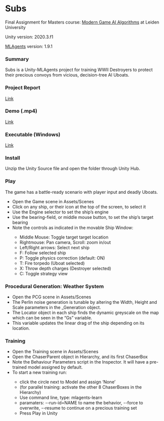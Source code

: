 # Subs

Final Assignment for Masters course: [Modern Game AI Algorithms](https://studiegids.universiteitleiden.nl/courses/98799/modern-game-ai-algorithms) at Leiden University

Unity version: 2020.3.f1

[MLAgents](https://github.com/Unity-Technologies/ml-agents) version: 1.9.1

### Summary
Subs is a Unity-MLAgents project for training WWII Destroyers to protect their precious convoys from vicious, decision-tree AI Uboats.  

### Project Report
[Link](https://drive.google.com/file/d/1ayQ4Lkly29q4ofP5zjz57u9UhYBNetSD/view?usp=sharing)

### Demo (.mp4)
[Link](https://drive.google.com/file/d/1iy4SkoOeKJQPYtY_UoVT50k5dEFxXJ0T/view)

### Executable (Windows)
[Link](https://drive.google.com/file/d/1qn-W27A65L_a5ssikh2dlm2BI7_G0VKo/view?usp=sharing)



### Install
Unzip the Unity Source file and open the folder through Unity Hub. 


### Play
The game has a battle-ready scenario with player input and deadly Uboats.
<ul>
 <li>Open the Game scene in Assets/Scenes </li>
 <li>Click on any ship, or their icon at the top of the screen, to select it</li>
 <li>Use the Engine selector to set the ship’s engine</li>
 <li>Use the bearing-field, or middle mouse button, to set the ship’s target bearing</li>
 <li>Note the controls as indicated in the movable Ship Window:</li>
  <ul>
 <li>Middle Mouse: Toggle target target location</li>
<li> Rightmouse: Pan camera, Scroll: zoom in/out</li>
<li> Left/Right arrows: Select next ship</li>
<li> F: Follow selected ship</li>
<li> P: Toggle physics correction (default: ON)</li>
<li> T: Fire torpedo (Uboat selected)</li>
<li> X: Throw depth charges (Destroyer selected)</li>
<li> C: Toggle strategy view</li>
  </ul>
 </ul>
 
### Procedural Generation: Weather System
<ul>
  <li>Open the PCG scene in Assets/Scenes </li>
<li>The Perlin noise generation is tunable by altering the Width, Height and Scale
parameters in the _Generation object.</li>
<li>The Locator object in each ship finds the dynamic greyscale on the map which can
be seen in the “Gs” variable.</li>
 <li>This variable updates the linear drag of the ship depending on its location.</li>
 </ul>
 
### Training
<ul>
<li>Open the Training scene in Assets/Scenes</li>
<li>Open the ChaserParent object in Hierarchy, and its first ChaserBox</li>
 <li>Note the Behaviour Parameters script in the Inspector. It will have a pre-trained model assigned by default. </li>
 <li>To start a new training run:</li>
 <ul>
 <li> click the circle next to Model and assign ‘None’</li>
 <li>(for parallel training: activate the other 8 ChaserBoxes in the Hierarchy)</li>
 <li>Use command line, type: mlagents-learn</li>
  <li>paramaters: --run-id=NAME to name the behavior, --force to overwrite, --resume to
continue on a precious training set</li>
  <li>Press Play in Unity</li>
 </ul>
